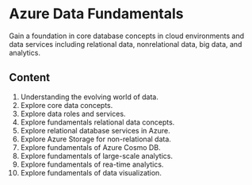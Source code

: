 # Azure Data Fundamentals

Gain a foundation in core database concepts in cloud environments and data services including relational data, nonrelational data, big data, and analytics. 

## Content
1. Understanding the evolving world of data.
2. Explore core data concepts.
3. Explore data roles and services.
4. Explore fundamentals relational data concepts.
5. Explore relational database services in Azure.
6. Explore Azure Storage for non-relational data.
7. Explore fundamentals of Azure Cosmo DB.
8. Explore fundamentals of large-scale analytics.
9. Explore fundamentals of rea-time analytics.
10. Explore fundamentals of data visualization.
